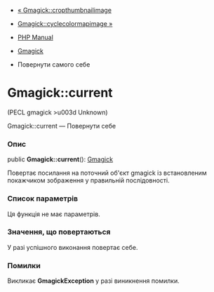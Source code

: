 - [« Gmagick::cropthumbnailimage](gmagick.cropthumbnailimage.md)
- [Gmagick::cyclecolormapimage »](gmagick.cyclecolormapimage.md)

- [PHP Manual](index.md)
- [Gmagick](class.gmagick.md)
- Повернути самого себе

# Gmagick::current

(PECL gmagick \>u003d Unknown)

Gmagick::current — Повернути себе

### Опис

public **Gmagick::current**(): [Gmagick](class.gmagick.md)

Повертає посилання на поточний об'єкт gmagick із встановленим покажчиком
зображення у правильній послідовності.

### Список параметрів

Ця функція не має параметрів.

### Значення, що повертаються

У разі успішного виконання повертає себе.

### Помилки

Викликає **GmagickException** у разі виникнення помилки.
